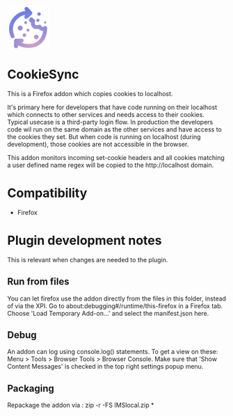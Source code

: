 ![alt text](firefox/icon96.png)
# CookieSync

This is a Firefox addon which copies cookies to localhost.

It's primary here for developers that have code running on their localhost which connects to other services and needs access to their cookies.
Typical usecase is a third-party login flow. In production the developers code wil run on the same domain as the other services and have access to the cookies they set.
But when code is running on localhost (during development), those cookies are not accessible in the browser.

This addon monitors incoming set-cookie headers and all cookies matching a user defined name regex will be copied to the http://localhost domain.

# Compatibility
- Firefox

# Plugin development notes

This is relevant when changes are needed to the plugin.

## Run from files
You can let firefox use the addon directly from the files in this folder, instead of via the XPI. 
Go to about:debugging#/runtime/this-firefox in a Firefox tab. Choose 'Load Temporary Add-on...' and select the manifest.json here.

## Debug 
An addon can log using console.log() statements. 
To get a view on these: Menu > Tools > Browser Tools > Browser Console.  Make sure that 'Show Content Messages' is checked in the top right settings popup menu.

## Packaging
Repackage the addon via :
zip -r -FS IMSlocal.zip *

